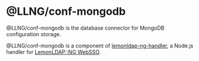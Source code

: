 # @LLNG/conf-mongodb

@LLNG/conf-mongodb is the database connector for MongoDB configuration storage.

@LLNG/conf-mongodb is a component of [lemonldap-ng-handler](https://www.npmjs.com/package/lemonldap-ng-handler),
a Node.js handler for [LemonLDAP::NG WebSSO](https://lemonldap-ng.org).
